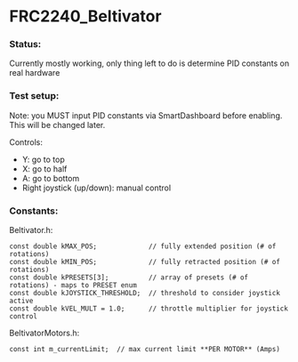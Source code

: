 # FRC2240_Beltivator
### Status:
Currently mostly working, only thing left to do is determine PID constants on real hardware
### Test setup:
Note: you MUST input PID constants via SmartDashboard before enabling. This will be changed later.

Controls:
- Y: go to top
- X: go to half
- A: go to bottom
- Right joystick (up/down): manual control

### Constants:
Beltivator.h:
```
const double kMAX_POS;             // fully extended position (# of rotations)
const double kMIN_POS;             // fully retracted position (# of rotations)
const double kPRESETS[3];          // array of presets (# of rotations) - maps to PRESET enum
const double kJOYSTICK_THRESHOLD;  // threshold to consider joystick active
const double kVEL_MULT = 1.0;      // throttle multiplier for joystick control
```
BeltivatorMotors.h:
```
const int m_currentLimit;  // max current limit **PER MOTOR** (Amps) 
```
